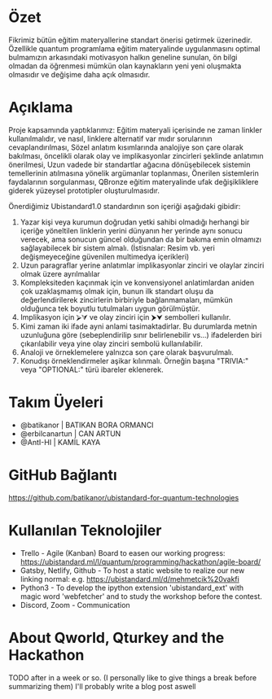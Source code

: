 

# Özet

Fikrimiz bütün eğitim materyallerine standart önerisi getirmek üzerinedir. Özellikle quantum programlama eğitim materyalinde uygulanmasını optimal bulmamızın arkasındaki motivasyon halkın geneline sunulan, ön bilgi olmadan da öğrenmesi mümkün olan kaynakların yeni yeni oluşmakta olmasıdır ve değişime daha açık olmasıdır. 

# Açıklama
Proje kapsamında yaptıklarımız:
Eğitim materyali içerisinde ne zaman linkler kullanılmalıdır, ve nasıl, linklere alternatif var mıdır sorularının cevaplandırılması,
Sözel anlatım kısımlarında analojiye son çare olarak bakılması, öncelikli olarak olay ve implikasyonlar zincirleri şeklinde anlatımın önerilmesi,
Uzun vadede bir standartlar ağacına dönüşebilecek sistemin temellerinin atılmasına yönelik argümanlar toplanması,
Önerilen sistemlerin faydalarının sorgulanması,
QBronze eğitim materyalinde ufak değişikliklere giderek yüzeysel prototipler oluşturulmasıdır.

Önerdiğimiz Ubistandard1.0 standardının son içeriği aşağıdaki gibidir:

1. Yazar kişi veya kurumun doğrudan yetki sahibi olmadığı herhangi bir içeriğe yöneltilen linklerin yerini dünyanın her yerinde aynı sonucu verecek, ama sonucun güncel olduğundan da bir bakıma emin olmamızı sağlayabilecek bir sistem almalı. (İstisnalar: Resim vb. yeri değişmeyeceğine güvenilen multimedya içerikleri)
2. Uzun paragraflar yerine anlatımlar implikasyonlar zinciri ve olaylar zinciri olmak üzere ayrılmalılar
3. Kompleksiteden kaçınmak için ve konvensiyonel anlatimlardan aniden çok uzaklaşmamış olmak için, bunun ilk standart oluşu da değerlendirilerek zincirlerin birbiriyle bağlanmamaları, mümkün olduğunca tek boyutlu tutulmaları uygun görülmüştür.
4. Implikasyon için ⮚⮛ ve olay zinciri için ⮞⮟ sembolleri kullanılır.
5. Kimi zaman iki ifade ayni anlami tasimaktadirlar. Bu durumlarda metnin uzunluğuna göre (sebeplendirilip sınır belirlenebilir vs...) ifadelerden biri çıkarılabilir veya yine olay zinciri sembolü kullanılabilir.
6. Analoji ve örneklemelere yalnızca son çare olarak başvurulmalı.
7. Konudışı örneklendirmeler aşikar kılınmalı. Örneğin başına "TRIVIA:" veya "OPTIONAL:" türü ibareler eklenerek.


# Takım Üyeleri

- @batikanor | BATIKAN BORA ORMANCI
- @erbilcanartun | CAN ARTUN
- @AntI-HI | KAMİL KAYA

# GitHub Bağlantı
https://github.com/batikanor/ubistandard-for-quantum-technologies

# Kullanılan Teknolojiler
* Trello - Agile (Kanban) Board to easen our working progress: https://ubistandard.ml/l/quantum/programming/hackathon/agile-board/
* Gatsby, Netlify, Github - To host a static website to realize our new linking normal: e.g. https://ubistandard.ml/d/mehmetcik%20vakfi
* Python3 - To develop the ipython extension 'ubistandard_ext' with magic word 'webfetcher' and to study the workshop before the contest.
* Discord, Zoom - Communication

# About Qworld, Qturkey and the Hackathon
TODO after in a week or so. (I personally like to give things a break before summarizing them)
I'll probably write a blog post aswell